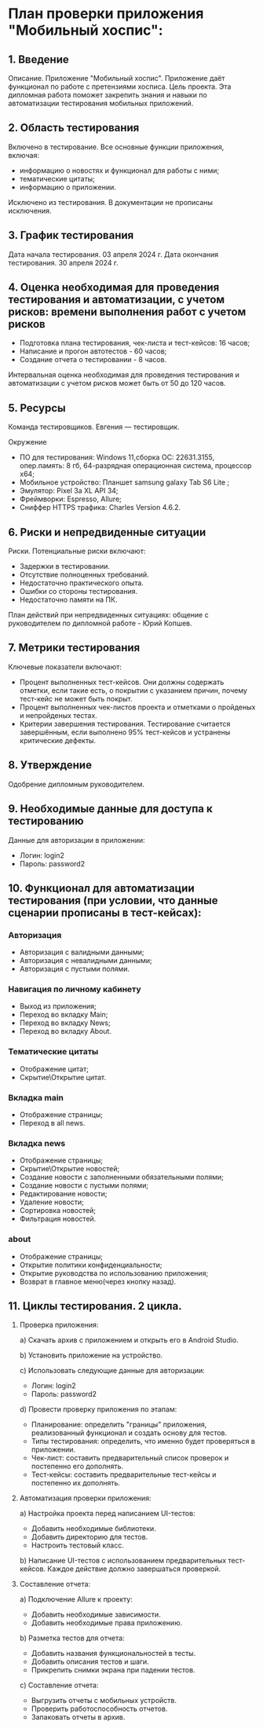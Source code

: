 # План проверки приложения "Мобильный хоспис":
## 1. Введение
Описание. Приложение "Мобильный хоспис". Приложение даёт функционал по работе с претензиями хосписа.
Цель проекта. Эта дипломная работа поможет закрепить знания и навыки по автоматизации тестирования мобильных приложений.
## 2. Область тестирования
Включено в тестирование. Все основные функции приложения, включая:
- информацию о новостях и функционал для работы с ними;
- тематические цитаты;
- информацию о приложении.

Исключено из тестирования. В документации не прописаны исключения.

## 3. График тестирования
Дата начала тестирования. 03 апреля 2024 г.
Дата окончания тестирования. 30 апреля 2024 г.
## 4. Оценка необходимая для проведения тестирования и автоматизации, с учетом рисков: времени выполнения работ с учетом рисков
- Подготовка плана тестирования, чек-листа и тест-кейсов: 16 часов;
- Написание и прогон автотестов - 60 часов;
- Создание отчета о тестировании - 8 часов.
  
Интервальная оценка необходимая для проведения тестирования и автоматизации с учетом рисков может быть от 50 до 120 часов.
## 5. Ресурсы
Команда тестировщиков. Евгения — тестировщик.

Окружение
- ПО для тестирования: Windows 11,сборка ОС: 22631.3155,  опер.память: 8 гб, 64-разрядная операционная система, процессор x64;
- Мобильное устройство: Планшет samsung galaxy Tab S6 Lite ;
- Эмулятор: Pixel 3a XL API 34;
- Фреймворки: Espresso, Allure;
- Сниффер HTTPS трафика: Charles Version 4.6.2.

## 6. Риски и непредвиденные ситуации
Риски. Потенциальные риски включают:
- Задержки в тестировании.
- Отсутствие полноценных требований.
- Недостаточно практического опыта.
- Ошибки со стороны тестирования.
- Недостаточно памяти на ПК.

План действий при непредвиденных ситуациях: общение с руководителем по дипломной работе - Юрий Копшев.
## 7. Метрики тестирования
Ключевые показатели включают:
- Процент выполненных тест-кейсов. Они должны содержать отметки, если такие есть, о покрытии с указанием причин, почему тест-кейс не может быть покрыт.
- Процент выполненных чек-листов проекта и отметками о пройденых и непройденых тестах. 
- Критерии завершения тестирования. Тестирование считается завершённым, если выполнено 95% тест-кейсов и устранены критические дефекты.
## 8. Утверждение
Одобрение дипломным руководителем.
## 9. Необходимые данные для доступа к тестированию
Данные для авторизации в приложении:
- Логин: login2
- Пароль: password2

## 10.  Функционал для автоматизации тестирования (при условии, что данные сценарии прописаны в тест-кейсах):
### Авторизация
- Авторизация с валидными данными;
- Авторизация с невалидными данными;
- Авторизация с пустыми полями.
### Навигация по личному кабинету
- Выход из приложения;
- Переход во вкладку Main;
- Переход во вкладку News;
- Переход во вкладку About.
###  Тематические цитаты
- Отображение цитат;
- Скрытие\Открытие цитат.
### Вкладка main
- Отображение страницы;
- Переход в all news.
### Вкладка news
- Отображение страницы;
- Скрытие\Открытие новостей;
- Создание новости с заполненными обязательными полями;
- Создание новости с пустыми полями;
- Редактирование новости;
- Удаление новости;
- Сортировка новостей;
- Фильтрация новостей.
### about
- Отображение страницы;
- Открытие политики конфиденциальности;
- Открытие руководства по использованию приложения;
- Возврат в главное меню(через кнопку назад).

## 11. Циклы тестирования. 2 цикла.
1. Проверка приложения:

   a) Скачать архив с приложением и открыть его в Android Studio.

   b) Установить приложение на устройство.

   c) Использовать следующие данные для авторизации:
    - Логин: login2
    - Пароль: password2
     
    d) Провести проверку приложения по этапам:

    - Планирование: определить "границы" приложения, реализованный функционал и создать основу для тестов.
    - Типы тестирования: определить, что именно будет проверяться в приложении.
    - Чек-лист: составить предварительный список проверок и постепенно его дополнять.
    - Тест-кейсы: составить предварительные тест-кейсы и постепенно их дополнять.
     
2. Автоматизация проверки приложения:

   a) Настройка проекта перед написанием UI-тестов:
    - Добавить необходимые библиотеки.
    - Добавить директорию для тестов.
    - Настроить тестовый класс.
      
    b) Написание UI-тестов с использованием предварительных тест-кейсов. Каждое действие должно завершаться проверкой.

3. Составление отчета:
   
   a) Подключение Allure к проекту:
    - Добавить необходимые зависимости.
    - Добавить необходимые права приложению.
   
   b) Разметка тестов для отчета:
    - Добавить названия функциональностей в тесты.
    - Добавить описания тестов и шаги.
    - Прикрепить снимки экрана при падении тестов.
   
   c) Составление отчета:
    - Выгрузить отчеты с мобильных устройств.
    - Проверить работоспособность отчетов.
    - Запаковать отчеты в архив.

